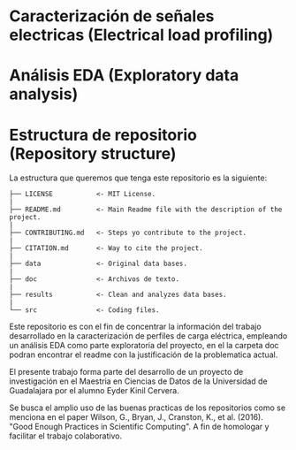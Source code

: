 # Caracterización de señales electricas (Electrical load profiling)




# Análisis EDA (Exploratory data analysis)





# Estructura de repositorio (Repository structure)

La estructura que queremos que tenga este repositorio es la siguiente:

    ├── LICENSE           <- MIT License.  
    |  
    ├── README.md         <- Main Readme file with the description of the project.  
    |  
    ├── CONTRIBUTING.md   <- Steps yo contribute to the project.  
    |  
    ├── CITATION.md       <- Way to cite the project.  
    |  
    ├── data              <- Original data bases.  
    |  
    ├── doc               <- Archivos de texto.  
    |  
    ├── results           <- Clean and analyzes data bases.  
    |  
    └── src               <- Coding files.  


Este repositorio es con el fin de concentrar la información del trabajo desarrollado en la caracterización de perfiles de carga eléctrica, empleando un análisis EDA como parte exploratoria del proyecto, en el la carpeta doc podran encontrar el readme con la justificación de la problematica actual.

El presente trabajo forma parte del desarrollo de un proyecto de investigación en el Maestria en Ciencias de Datos de la Universidad de Guadalajara por el alumno Eyder Kinil Cervera.

Se busca el amplio uso de las buenas practicas de los repositorios como se menciona en el paper Wilson, G., Bryan, J., Cranston, K., et al. (2016). "Good Enough Practices in Scientific Computing". A fin de homologar y facilitar el trabajo colaborativo.
